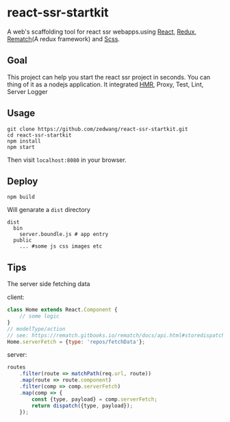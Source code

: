# react-ssr-startkit
A web's scaffolding tool for react ssr webapps.using [React](https://github.com/facebook/react), [Redux](https://github.com/rackt/redux), [Rematch](https://github.com/rematch/rematch)(A redux framework) and [Scss](https://sass-lang.com/documentation/file.SASS_REFERENCE.html).

## Goal
This project can help you start the react ssr project in seconds. You can thing of it as a nodejs application. It integrated [HMR](https://webpack.js.org/concepts/hot-module-replacement/), Proxy, Test, Lint, Server Logger

## Usage
```shell
git clone https://github.com/zedwang/react-ssr-startkit.git
cd react-ssr-startkit
npm install
npm start
```
Then visit `localhost:8080` in your browser.
## Deploy
```shell
npm build
```
Will genarate a `dist` directory
```shell
dist
  bin
    server.boundle.js # app entry
  public
    ... #some js css images etc
```

## Tips
The server side fetching data

client:
```js
class Home extends React.Component {
    // some logic
}
// modelType/action
// see: https://rematch.gitbooks.io/rematch/docs/api.html#storedispatch
Home.serverFetch = {type: 'repos/fetchData'};
```
server:
```js
routes
    .filter(route => matchPath(req.url, route))
    .map(route => route.component)
    .filter(comp => comp.serverFetch)
    .map(comp => {
        const {type, payload} = comp.serverFetch;
        return dispatch({type, payload});
    });
```